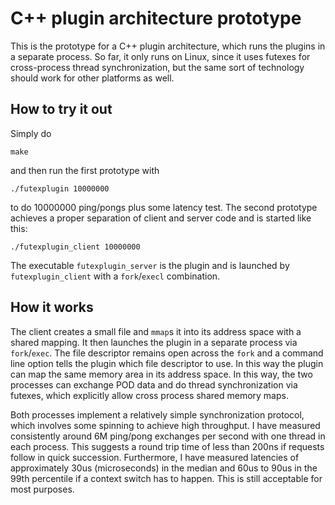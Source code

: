 # C++ plugin architecture prototype

This is the prototype for a C++ plugin architecture, which runs the
plugins in a separate process. So far, it only runs on Linux, since it
uses futexes for cross-process thread synchronization, but the same sort
of technology should work for other platforms as well.

## How to try it out

Simply do

    make

and then run the first prototype with

    ./futexplugin 10000000

to do 10000000 ping/pongs plus some latency test. The second prototype
achieves a proper separation of client and server code and is started
like this:

    ./futexplugin_client 10000000

The executable `futexplugin_server` is the plugin and is launched by
`futexplugin_client` with a `fork`/`execl` combination.

## How it works

The client creates a small file and `mmap`s it into its address space
with a shared mapping. It then launches the plugin in a separate process
via `fork`/`exec`. The file descriptor remains open across the
`fork` and a command line option tells the plugin which file descriptor
to use. In this way the plugin can map the same memory area in its address
space. In this way, the two processes can exchange POD data and do thread
synchronization via futexes, which explicitly allow cross process shared
memory maps.

Both processes implement a relatively simple synchronization protocol, which
involves some spinning to achieve high throughput. I have measured
consistently around 6M ping/pong exchanges per second with one thread
in each process. This suggests a round trip time of less than 200ns
if requests follow in quick succession. Furthermore, I have measured
latencies of approximately 30us (microseconds) in the median and 60us to
90us in the 99th percentile if a context switch has to happen. This is
still acceptable for most purposes.

